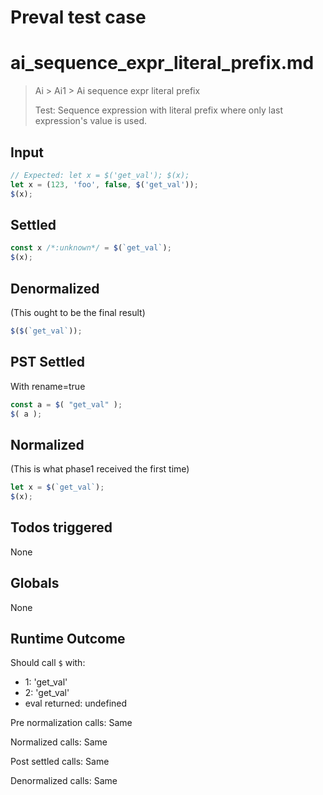 # Preval test case

# ai_sequence_expr_literal_prefix.md

> Ai > Ai1 > Ai sequence expr literal prefix
>
> Test: Sequence expression with literal prefix where only last expression's value is used.

## Input

`````js filename=intro
// Expected: let x = $('get_val'); $(x);
let x = (123, 'foo', false, $('get_val')); 
$(x);
`````


## Settled


`````js filename=intro
const x /*:unknown*/ = $(`get_val`);
$(x);
`````


## Denormalized
(This ought to be the final result)

`````js filename=intro
$($(`get_val`));
`````


## PST Settled
With rename=true

`````js filename=intro
const a = $( "get_val" );
$( a );
`````


## Normalized
(This is what phase1 received the first time)

`````js filename=intro
let x = $(`get_val`);
$(x);
`````


## Todos triggered


None


## Globals


None


## Runtime Outcome


Should call `$` with:
 - 1: 'get_val'
 - 2: 'get_val'
 - eval returned: undefined

Pre normalization calls: Same

Normalized calls: Same

Post settled calls: Same

Denormalized calls: Same
